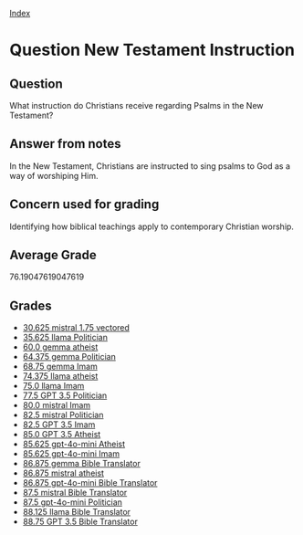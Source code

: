 
[Index](../../index.md)
# Question New Testament Instruction
## Question
What instruction do Christians receive regarding Psalms in the New Testament?

## Answer from notes
In the New Testament, Christians are instructed to sing psalms to God as a way of worshiping Him.

## Concern used for grading
Identifying how biblical teachings apply to contemporary Christian worship.

## Average Grade
76.19047619047619

## Grades
 * [30.625 mistral 1.75 vectored](../answers/mistral_1.75_vectored/New_Testament_Instruction.md)
 * [35.625 llama Politician](../answers/llama_Politician/New_Testament_Instruction.md)
 * [60.0 gemma atheist](../answers/gemma_atheist/New_Testament_Instruction.md)
 * [64.375 gemma Politician](../answers/gemma_Politician/New_Testament_Instruction.md)
 * [68.75 gemma Imam](../answers/gemma_Imam/New_Testament_Instruction.md)
 * [74.375 llama atheist](../answers/llama_atheist/New_Testament_Instruction.md)
 * [75.0 llama Imam](../answers/llama_Imam/New_Testament_Instruction.md)
 * [77.5 GPT 3.5 Politician](../answers/GPT_3.5_Politician/New_Testament_Instruction.md)
 * [80.0 mistral Imam](../answers/mistral_Imam/New_Testament_Instruction.md)
 * [82.5 mistral Politician](../answers/mistral_Politician/New_Testament_Instruction.md)
 * [82.5 GPT 3.5 Imam](../answers/GPT_3.5_Imam/New_Testament_Instruction.md)
 * [85.0 GPT 3.5 Atheist](../answers/GPT_3.5_Atheist/New_Testament_Instruction.md)
 * [85.625 gpt-4o-mini Atheist](../answers/gpt-4o-mini_Atheist/New_Testament_Instruction.md)
 * [85.625 gpt-4o-mini Imam](../answers/gpt-4o-mini_Imam/New_Testament_Instruction.md)
 * [86.875 gemma Bible Translator](../answers/gemma_Bible_Translator/New_Testament_Instruction.md)
 * [86.875 mistral atheist](../answers/mistral_atheist/New_Testament_Instruction.md)
 * [86.875 gpt-4o-mini Bible Translator](../answers/gpt-4o-mini_Bible_Translator/New_Testament_Instruction.md)
 * [87.5 mistral Bible Translator](../answers/mistral_Bible_Translator/New_Testament_Instruction.md)
 * [87.5 gpt-4o-mini Politician](../answers/gpt-4o-mini_Politician/New_Testament_Instruction.md)
 * [88.125 llama Bible Translator](../answers/llama_Bible_Translator/New_Testament_Instruction.md)
 * [88.75 GPT 3.5 Bible Translator](../answers/GPT_3.5_Bible_Translator/New_Testament_Instruction.md)
